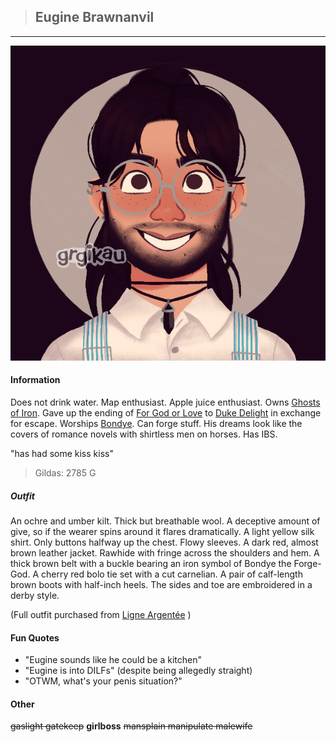 >## Eugine Brawnanvil

--- 

![eugine](../../../Templates/images/eugine.png "Eugin Brawnanvil nerd form")

#### Information

Does not drink water. Map enthusiast. Apple juice enthusiast. Owns [Ghosts of Iron](../../Books/Ghosts%20of%20Iron.md). Gave up the ending of [For God or Love](../../Books/For%20God%20or%20Love.md) to [Duke Delight](../NPCs/Duke%20Delight.md) in exchange for escape. Worships [Bondye](../../Religion/Pantheon%20I/Bondye.md). Can forge stuff. His dreams look like the covers of romance novels with shirtless men on horses. Has IBS.

"has had some kiss kiss"

>Gildas: 2785 G

##### Outfit

An ochre and umber kilt. Thick but breathable wool. A deceptive amount of give, so if the wearer spins around it flares dramatically. A light yellow silk shirt. Only buttons halfway up the chest. Flowy sleeves. A dark red, almost brown leather jacket. Rawhide with fringe across the shoulders and hem. A thick brown belt with a buckle bearing an iron symbol of Bondye the Forge-God. A cherry red bolo tie set with a cut carnelian. A pair of calf-length brown boots with half-inch heels. The sides and toe are embroidered in a derby style.

(Full outfit purchased from [Ligne Argentée](../../Locations/Siege%20Richesse.md#Ligne%20Argentée) )

#### Fun Quotes

- "Eugine sounds like he could be a kitchen"
- "Eugine is into DILFs" (despite being allegedly straight)
- "OTWM, what's your penis situation?"

#### Other

~~gaslight gatekeep~~ **girlboss** ~~mansplain manipulate malewife~~